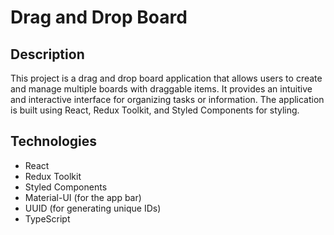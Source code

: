 # Drag and Drop Board

## Description
This project is a drag and drop board application that allows users to create and manage multiple boards with draggable items. It provides an intuitive and interactive interface for organizing tasks or information. The application is built using React, Redux Toolkit, and Styled Components for styling.

## Technologies

- React
- Redux Toolkit
- Styled Components
- Material-UI (for the app bar)
- UUID (for generating unique IDs)
- TypeScript


